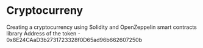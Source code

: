 # Cryptocurreny
Creating a cryptocurrency using Solidity and OpenZeppelin smart contracts library
Address of the token - 0x8E24CAaD3b2731723328f0D65ad96b662607250b

